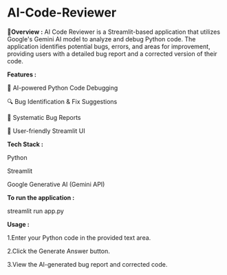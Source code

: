 # AI-Code-Reviewer
**📌Overview :**
AI Code Reviewer is a Streamlit-based application that utilizes Google's Gemini AI model to analyze and debug Python code. The application identifies potential bugs, errors, and areas for improvement, providing users with a detailed bug report and a corrected version of their code.

**Features :**

🚀 AI-powered Python Code Debugging

🔍 Bug Identification & Fix Suggestions

📜 Systematic Bug Reports

🎨 User-friendly Streamlit UI


**Tech Stack :**

Python

Streamlit

Google Generative AI (Gemini API)

**To run the application :**

streamlit run app.py

**Usage :**

1.Enter your Python code in the provided text area.

2.Click the Generate Answer button.

3.View the AI-generated bug report and corrected code.

